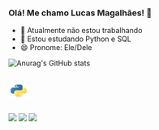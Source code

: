 ### Olá! Me chamo Lucas Magalhães! 👋



- 🔭 Atualmente não estou trabalhando
- 🌱 Estou estudando Python e SQL
- 😄 Pronome: Ele/Dele


![Anurag's GitHub stats](https://github-readme-stats.vercel.app/api?username=lucasmagalhaess&theme=github_dark)
<div style="display: inline_block"><br>  
  <img align="center" alt="Rafa-Python" height="30" width="40" src="https://raw.githubusercontent.com/devicons/devicon/master/icons/python/python-original.svg">
  </div>

##

<div> 
  
  <a href="https://instagram.com/lucasmagalhaess" target="_blank"><img src="https://img.shields.io/badge/-Instagram-%23E4405F?style=for-the-badge&logo=instagram&logoColor=white" target="_blank"></a>
  <a href = "mailto:lucassmgs.1@gmail.com"><img src="https://img.shields.io/badge/-Gmail-%23333?style=for-the-badge&logo=gmail&logoColor=white" target="_blank"></a>
  <a href="https://www.linkedin.com/in/lucas-magalhães-381abb171/" target="_blank"><img src="https://img.shields.io/badge/-LinkedIn-%230077B5?style=for-the-badge&logo=linkedin&logoColor=white" target="_blank"></a> 
  
</div>
